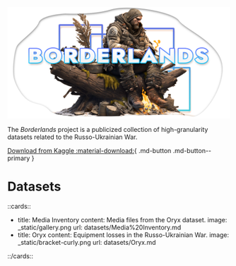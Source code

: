 ![Borderlands](https://raw.githubusercontent.com/dominictarro/Borderlands/719584af68326f8263f5935743d3c86cc62e2515/assets/borderlands%20soldier%20header.png)

The *Borderlands* project is a publicized collection of high-granularity datasets related to the Russo-Ukrainian War.

[Download from Kaggle :material-download:](https://www.kaggle.com/dominictarro/borderlands){ .md-button .md-button--primary }

# Datasets

::cards::

- title: Media Inventory
  content: Media files from the Oryx dataset.
  image: _static/gallery.png
  url: datasets/Media%20Inventory.md
- title: Oryx
  content: Equipment losses in the Russo-Ukrainian War.
  image: _static/bracket-curly.png
  url: datasets/Oryx.md

::/cards::
